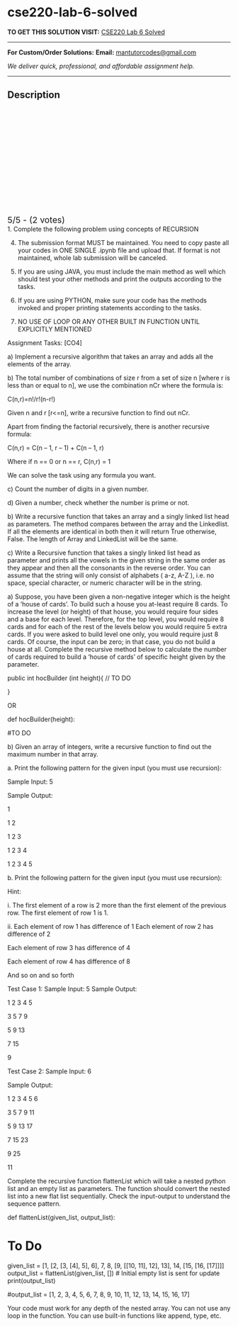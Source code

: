 # cse220-lab-6-solved
**TO GET THIS SOLUTION VISIT:** [CSE220 Lab 6 Solved](https://mantutor.com/product/cse220-instructions-for-students-solved-2/)


---

**For Custom/Order Solutions:** **Email:** mantutorcodes@gmail.com  

*We deliver quick, professional, and affordable assignment help.*

---

<h2>Description</h2>



<div class="kk-star-ratings kksr-auto kksr-align-center kksr-valign-top" data-payload="{&quot;align&quot;:&quot;center&quot;,&quot;id&quot;:&quot;113533&quot;,&quot;slug&quot;:&quot;default&quot;,&quot;valign&quot;:&quot;top&quot;,&quot;ignore&quot;:&quot;&quot;,&quot;reference&quot;:&quot;auto&quot;,&quot;class&quot;:&quot;&quot;,&quot;count&quot;:&quot;2&quot;,&quot;legendonly&quot;:&quot;&quot;,&quot;readonly&quot;:&quot;&quot;,&quot;score&quot;:&quot;5&quot;,&quot;starsonly&quot;:&quot;&quot;,&quot;best&quot;:&quot;5&quot;,&quot;gap&quot;:&quot;4&quot;,&quot;greet&quot;:&quot;Rate this product&quot;,&quot;legend&quot;:&quot;5\/5 - (2 votes)&quot;,&quot;size&quot;:&quot;24&quot;,&quot;title&quot;:&quot;CSE220 Lab 6 Solved&quot;,&quot;width&quot;:&quot;138&quot;,&quot;_legend&quot;:&quot;{score}\/{best} - ({count} {votes})&quot;,&quot;font_factor&quot;:&quot;1.25&quot;}">

<div class="kksr-stars">

<div class="kksr-stars-inactive">
            <div class="kksr-star" data-star="1" style="padding-right: 4px">


<div class="kksr-icon" style="width: 24px; height: 24px;"></div>
        </div>
            <div class="kksr-star" data-star="2" style="padding-right: 4px">


<div class="kksr-icon" style="width: 24px; height: 24px;"></div>
        </div>
            <div class="kksr-star" data-star="3" style="padding-right: 4px">


<div class="kksr-icon" style="width: 24px; height: 24px;"></div>
        </div>
            <div class="kksr-star" data-star="4" style="padding-right: 4px">


<div class="kksr-icon" style="width: 24px; height: 24px;"></div>
        </div>
            <div class="kksr-star" data-star="5" style="padding-right: 4px">


<div class="kksr-icon" style="width: 24px; height: 24px;"></div>
        </div>
    </div>

<div class="kksr-stars-active" style="width: 138px;">
            <div class="kksr-star" style="padding-right: 4px">


<div class="kksr-icon" style="width: 24px; height: 24px;"></div>
        </div>
            <div class="kksr-star" style="padding-right: 4px">


<div class="kksr-icon" style="width: 24px; height: 24px;"></div>
        </div>
            <div class="kksr-star" style="padding-right: 4px">


<div class="kksr-icon" style="width: 24px; height: 24px;"></div>
        </div>
            <div class="kksr-star" style="padding-right: 4px">


<div class="kksr-icon" style="width: 24px; height: 24px;"></div>
        </div>
            <div class="kksr-star" style="padding-right: 4px">


<div class="kksr-icon" style="width: 24px; height: 24px;"></div>
        </div>
    </div>
</div>


<div class="kksr-legend" style="font-size: 19.2px;">
            5/5 - (2 votes)    </div>
    </div>
1. Complete the following problem using concepts of RECURSION

4. The submission format MUST be maintained. You need to copy paste all your codes in ONE SINGLE .ipynb file and upload that. If format is not maintained, whole lab submission will be canceled.

5. If you are using JAVA, you must include the main method as well which should test your other methods and print the outputs according to the tasks.

6. If you are using PYTHON, make sure your code has the methods invoked and proper printing statements according to the tasks.

7. NO USE OF LOOP OR ANY OTHER BUILT IN FUNCTION UNTIL EXPLICITLY MENTIONED

Assignment Tasks: [CO4]

a) Implement a recursive algorithm that takes an array and adds all the elements of the array.

b) The total number of combinations of size r from a set of size n [where r is less than or equal to n], we use the combination nCr where the formula is:

C(n,r)=n!/r!(n-r!)

Given n and r [r&lt;=n], write a recursive function to find out nCr.

Apart from finding the factorial recursively, there is another recursive formula:

C(n,r) = C(n – 1, r – 1) + C(n – 1, r)

Where if n == 0 or n == r, C(n,r) = 1

We can solve the task using any formula you want.

c) Count the number of digits in a given number.

d) Given a number, check whether the number is prime or not.

b) Write a recursive function that takes an array and a singly linked list head as parameters. The method compares between the array and the Linkedlist. If all the elements are identical in both then it will return True otherwise, False. The length of Array and LinkedList will be the same.

c) Write a Recursive function that takes a singly linked list head as parameter and prints all the vowels in the given string in the same order as they appear and then all the consonants in the reverse order. You can assume that the string will only consist of alphabets ( a-z, A-Z ), i.e. no space, special character, or numeric character will be in the string.

a) Suppose, you have been given a non-negative integer which is the height of a ‘house of cards’. To build such a house you at-least require 8 cards. To increase the level (or height) of that house, you would require four sides and a base for each level. Therefore, for the top level, you would require 8 cards and for each of the rest of the levels below you would require 5 extra cards. If you were asked to build level one only, you would require just 8 cards. Of course, the input can be zero; in that case, you do not build a house at all. Complete the recursive method below to calculate the number of cards required to build a ‘house of cards’ of specific height given by the parameter.

public int hocBuilder (int height){ // TO DO

}

OR

def hocBuilder(height):

#TO DO

b) Given an array of integers, write a recursive function to find out the maximum number in that array.

a. Print the following pattern for the given input (you must use recursion):

Sample Input: 5

Sample Output:

1

1 2

1 2 3

1 2 3 4

1 2 3 4 5

b. Print the following pattern for the given input (you must use recursion):

Hint:

i. The first element of a row is 2 more than the first element of the previous row. The first element of row 1 is 1.

ii. Each element of row 1 has difference of 1 Each element of row 2 has difference of 2

Each element of row 3 has difference of 4

Each element of row 4 has difference of 8

And so on and so forth

Test Case 1: Sample Input: 5 Sample Output:

1 2 3 4 5

3 5 7 9

5 9 13

7 15

9

Test Case 2: Sample Input: 6

Sample Output:

1 2 3 4 5 6

3 5 7 9 11

5 9 13 17

7 15 23

9 25

11

Complete the recursive function flattenList which will take a nested python list and an empty list as parameters. The function should convert the nested list into a new flat list sequentially. Check the input-output to understand the sequence pattern.

def flattenList(given_list, output_list):

# To Do

given_list = [1, [2, [3, [4], 5], 6], 7, 8, [9, [[10, 11], 12], 13], 14, [15, [16, [17]]]] output_list = flattenList(given_list, []) # Initial empty list is sent for update print(output_list)

#output_list = [1, 2, 3, 4, 5, 6, 7, 8, 9, 10, 11, 12, 13, 14, 15, 16, 17]

Your code must work for any depth of the nested array. You can not use any loop in the function. You can use built-in functions like append, type, etc.
